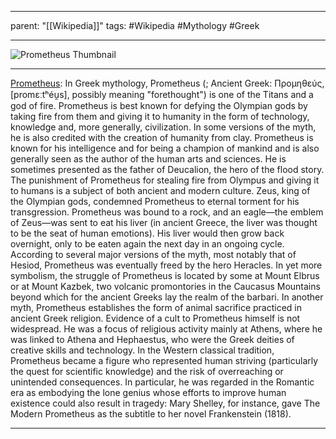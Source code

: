 
---
parent: "[[Wikipedia]]"
tags:
	#Wikipedia
	#Mythology 
	#Greek 
	
---

![Prometheus Thumbnail](https://upload.wikimedia.org/wikipedia/commons/7/72/Prometheus_and_Atlas%2C_Laconian_black-figure_kylix%2C_by_the_Arkesilas_Painter%2C_560-550_BC%2C_inv._16592_-_Museo_Gregoriano_Etrusco_-_Vatican_Museums_-_DSC01069.jpg)

---

[Prometheus](https://en.wikipedia.org/wiki/Prometheus): In Greek mythology, Prometheus (; Ancient Greek: Προμηθεύς, [promɛːtʰéu̯s], possibly meaning "forethought") is one of the Titans and a god of fire. Prometheus is best known for defying the Olympian gods by taking fire from them and giving it to humanity in the form of technology, knowledge and, more generally, civilization.
In some versions of the myth, he is also credited with the creation of humanity from clay. Prometheus is known for his intelligence and for being a champion of mankind and is also generally seen as the author of the human arts and sciences. He is sometimes presented as the father of Deucalion, the hero of the flood story.
The punishment of Prometheus for stealing fire from Olympus and giving it to humans is a subject of both ancient and modern culture. Zeus, king of the Olympian gods, condemned Prometheus to eternal torment for his transgression. Prometheus was bound to a rock, and an eagle—the emblem of Zeus—was sent to eat his liver (in ancient Greece, the liver was thought to be the seat of human emotions). His liver would then grow back overnight, only to be eaten again the next day in an ongoing cycle. According to several major versions of the myth, most notably that of Hesiod, Prometheus was eventually freed by the hero Heracles. In yet more symbolism, the struggle of Prometheus is located by some at Mount Elbrus or at Mount Kazbek, two volcanic promontories in the Caucasus Mountains beyond which for the ancient Greeks lay the realm of the barbari.
In another myth, Prometheus establishes the form of animal sacrifice practiced in ancient Greek religion. Evidence of a cult to Prometheus himself is not widespread. He was a focus of religious activity mainly at Athens, where he was linked to Athena and Hephaestus, who were the Greek deities of creative skills and technology.
In the Western classical tradition, Prometheus became a figure who represented human striving (particularly the quest for scientific knowledge) and the risk of overreaching or unintended consequences. In particular, he was regarded in the Romantic era as embodying the lone genius whose efforts to improve human existence could also result in tragedy: Mary Shelley, for instance, gave The Modern Prometheus as the subtitle to her novel Frankenstein (1818).

---


